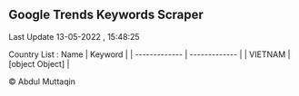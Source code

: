 

## Google Trends Keywords Scraper 
 
Last Update 13-05-2022 , 15:48:25

Country List :
 Name  | Keyword |
| ------------- | ------------- |
| VIETNAM | [object Object] |



© Abdul Muttaqin 
